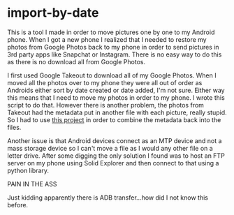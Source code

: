 # import-by-date

This is a tool I made in order to move pictures one by one to my Android phone. When I got a new phone I realized that I needed to restore my photos from Google Photos back to my phone in order to send pictures in 3rd party apps like Snapchat or Instagram. There is no easy way to do this as there is no download all from Google Photos.

I first used Google Takeout to download all of my Google Photos. When I moved all the photos over to my phone they were all out of order as Androids either sort by date created or date added, I'm not sure. Either way this means that I need to move my photos in order to my phone. I wrote this script to do that. However there is another problem, the photos from Takeout had the metadata put in another file with each picture, really stupid. So I had to use [this project](https://github.com/mattwilson1024/google-photos-exif) in order to combine the metadata back into the files.

Another issue is that Android devices connect as an MTP device and not a mass storage device so I can't move a file as I would any other file on a letter drive. After some digging the only solution I found was to host an FTP server on my phone using Solid Explorer and then connect to that using a python library.

PAIN IN THE ASS

Just kidding apparently there is ADB transfer...how did I not know this before.
